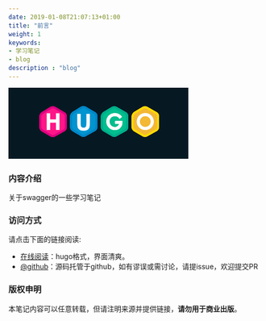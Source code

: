```yaml
---
date: 2019-01-08T21:07:13+01:00
title: "前言"
weight: 1
keywords:
- 学习笔记
- blog
description : "blog"
---
```


![](https://raw.githubusercontent.com/eiuapp/img/master/img/hugo-logo-black.png?token=AJOUPL5RQABN75RVK4HTESK5CSI5M)

### 内容介绍

关于swagger的一些学习笔记

### 访问方式

请点击下面的链接阅读:

- [在线阅读](https://eiuapp.github.io/swagger-handbook/)：hugo格式，界面清爽。
- [@github](https://github.com/eiuapp/swagger-handbook/)：源码托管于github，如有谬误或需讨论，请提issue，欢迎提交PR


### 版权申明

本笔记内容可以任意转载，但请注明来源并提供链接，**请勿用于商业出版**。

